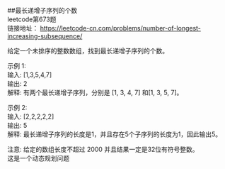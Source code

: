 ##最长递增子序列的个数<br/>
leetcode第673题<br/>
链接地址： https://leetcode-cn.com/problems/number-of-longest-increasing-subsequence/ <br/>

给定一个未排序的整数数组，找到最长递增子序列的个数。<br/>

示例 1:<br/>
输入: [1,3,5,4,7]<br/>
输出: 2<br/>
解释: 有两个最长递增子序列，分别是 [1, 3, 4, 7] 和[1, 3, 5, 7]。<br/>

示例 2:<br/>
输入: [2,2,2,2,2]<br/>
输出: 5<br/>
解释: 最长递增子序列的长度是1，并且存在5个子序列的长度为1，因此输出5。<br/>

注意: 给定的数组长度不超过 2000 并且结果一定是32位有符号整数。<br/>
这是一个动态规划问题